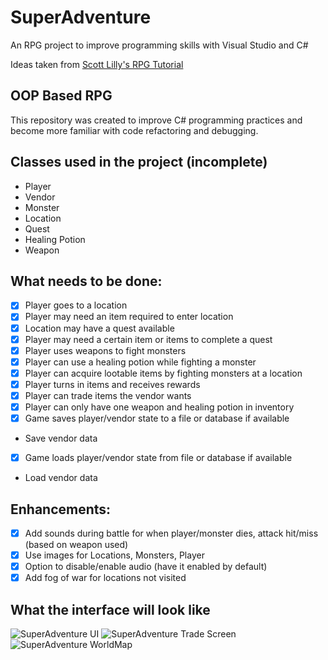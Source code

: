 # SuperAdventure
An RPG project to improve programming skills with Visual Studio and C#

Ideas taken from [Scott Lilly's RPG Tutorial](http://scottlilly.com/learn-c-by-building-a-simple-rpg-index/)

## OOP Based RPG
This repository was created to improve C# programming practices and become more familiar with code refactoring and debugging.

## Classes used in the project (incomplete)
- Player
- Vendor
- Monster
- Location
- Quest
- Healing Potion
- Weapon

## What needs to be done:
- [X] Player goes to a location
- [X] Player may need an item required to enter location
- [X] Location may have a quest available
- [X] Player may need a certain item or items to complete a quest
- [X] Player uses weapons to fight monsters
- [X] Player can use a healing potion while fighting a monster
- [X] Player can acquire lootable items by fighting monsters at a location 
- [X] Player turns in items and receives rewards
- [X] Player can trade items the vendor wants
- [X] Player can only have one weapon and healing potion in inventory
- [X] Game saves player/vendor state to a file or database if available
* Save vendor data
- [X] Game loads player/vendor state from file or database if available
* Load vendor data

## Enhancements:
- [X] Add sounds during battle for when player/monster dies, attack hit/miss (based on weapon used)
- [X] Use images for Locations, Monsters, Player
- [X] Option to disable/enable audio (have it enabled by default)
- [X] Add fog of war for locations not visited

## What the interface will look like

![SuperAdventure UI](https://github.com/Berzerkula/SuperAdventure/Interface.png)
![SuperAdventure Trade Screen](https://github.com/Berzerkula/SuperAdventure/Trade.png)
![SuperAdventure WorldMap](https://github.com/Berzerkula/SuperAdventure/WorldMap.png)
